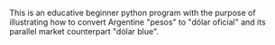 This is an educative beginner python program with the purpose of illustrating how to convert Argentine "pesos" to "dólar oficial" and its parallel market counterpart "dólar blue".

